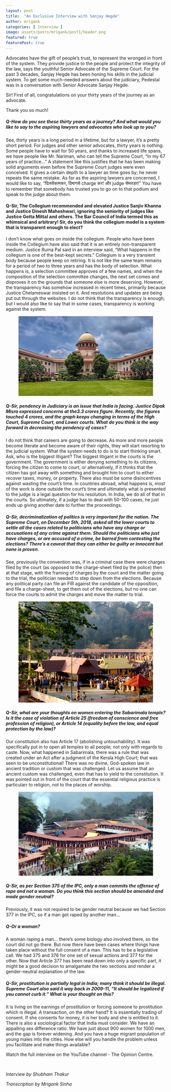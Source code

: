```yaml
---
layout: post
title:  "An Exclusive Interview with Sanjay Hegde"
author: mrigank
categories: [ Interview ]
image: assets/posts/mrigank/post1/header.png
featured: true
featurePost: true
---
```


Advocates have the gift of people’s trust, to represent the wronged in front of the system. They provide justice to the people and protect the integrity of the law, says the youthful Senior Advocate of the Supreme Court. For the past 3 decades, Sanjay Hegde has been honing his skills in the judicial system. To get some much-needed answers about the judiciary, Pedestal was in a conversation with Senior Advocate Sanjay Hegde.

Sir! First of all, congratulations on your thirty years of the journey as an advocate.

Thank you so much!

##### Q-How do you see these thirty years as a journey? And what would you like to say to the aspiring lawyers and advocates who look up to you?

See, thirty years is a long period in a lifetime, but for a lawyer, it’s a pretty short period. For judges and other senior advocates, thirty years is nothing. Some people have to wait for 50 years, and thanks to increased life spans, we have people like Mr. Nariman, who can tell the Supreme Court, “In my 67 years of practice…” A statement like this justifies that he has been making solid arguments even before the Supreme Court judges were even conceived. It gives a certain depth to a lawyer as time goes by; he never repeats the same mistake. As far as the aspiring lawyers are concerned, I would like to say, “दिलसेकामकर, दिमागसे charge कर! और judge सेमतडर!” You have to remember that somebody has trusted you to go on to that podium and speak to the judge about them.

#### Q-Sir, The Collegium recommended and elevated Justice Sanjiv Khanna and Justice Dinesh Maheshwari, ignoring the seniority of judges like Justice Getta Mittal and others. The Bar Council of India termed this as whimsical and arbitrary! Sir, do you think the collegium model is a system that is transparent enough to elect?

I don’t know what goes on inside the collegium. People who have been inside the Collegium have also said that it is an entirely non-transparent medium. Justice Ruma Pal said in an interview said, “What happens in the collegium is one of the best-kept secrets.” Collegium is a very transient body because people keep on retiring. It is not like the same team remains for a period of two to three years and has the body of selection. What happens is, a selection committee approves of a few names, and when the composition of the selection committee changes, the next set comes and disproves it on the grounds that someone else is more deserving. However, the transparency has somehow increased in recent times, primarily because Justice Chelameswar insisted on it. And resolutions and updates are being put out through the websites. I do not think that the transparency is enough, but I would also like to say that in some cases, transparency is working against the system.

<figure>
	<img class="post-image" src="assets/posts/mrigank/post1/1.jpg">
</figure>

##### Q-Sir, pendency in Judiciary is an issue that India is facing. Justice Dipak Misra expressed concerns at the3.3 crores figure. Recently, the figures touched 4 crores, and the graph keeps changing in terms of the High Court, Supreme Court, and Lower courts. What do you think is the way forward in decreasing the pendency of cases?

I do not think that careers are going to decrease. As more and more people become literate and become aware of their rights, they will start resorting to the judicial system. What the system needs to do is to start thinking smart. Ask, who is the biggest litigant? The biggest litigant in the courts is the government. The government is either denying something to its citizens, forcing the citizen to come to court, or alternatively, if it thinks that the citizen has got away with something and brought him to court to either recover taxes, money, or property. There also must be some disincentives against wasting the court’s time. In countries abroad, what happens is, most of the work is done outside the court’s time and ultimately what is presented to the judge is a legal question for his resolution. In India, we do all of that in the courts. So ultimately, if a judge has to deal with 50-100 cases, he just ends up giving another date to further the proceedings.

##### Q-Sir, decriminalization of politics is very important for the nation. The Supreme Court, on December 5th, 2018, asked all the lower courts to settle all the cases related to politicians who have any charge or accusations of any crime against them. Should the politicians who just have charges, or are accused of a crime, be barred from contesting the elections? There’s a caveat that they can either be guilty or innocent but none is proven.

See, previously the convention was, if in a criminal case there were charges filed by the court (as opposed to the charge-sheet filed by the police) then at that stage, with the framing of charges by the court and the matter going to the trial, the politician needed to step down from the elections. Because any political party can file an FIR against the candidate of the opposition, and file a charge-sheet, to get them out of the elections, but no one can force the courts to admit the charges and move the matter to trial.

<figure>
	<img class="post-image" src="assets/posts/mrigank/post1/2.jpg">
</figure>

##### Q-Sir, what are your thoughts on women entering the Sabarimala temple? Is it the case of violation of Article 25 (freedom of conscience and free profession of religion), or Article 14 (equality before the law, and equal protection by the law)?

Our constitution also has Article 17 (abolishing untouchability). It was specifically put in to open all temples to all people; not only with regards to caste. Now, what happened in Sabarimala, there was a rule that was created under an Act after a judgment of the Kerala High Court; that was seen to be unconstitutional! There was no divine, God-spoken law in ancient tradition or custom that was challenged. Let us assume that an ancient custom was challenged, even that has to yield to the constitution. It was pointed out in front of the court that the essential religious practice is particularr to religion, not to the places of worship.

<figure>
	<img class="post-image" src="assets/posts/mrigank/post1/3.jpg">
</figure>

##### Q-Sir, as per Section 375 of the IPC, only a man commits the offense of rape and not a woman. Do you think this section should be amended and made gender neutral?

Previously, it was not required to be gender neutral because we had Section 377 in the IPC, so if a man got raped by another man…

##### Q-Or a woman?

A woman raping a man… there’s some biology also involved there, so the court did not go there. But now there have been cases where things have taken place without the full consent of a man. This has to be a legislative call. We had 375 and 376 for one set of sexual actions and 377 for the other. Now that Article 377 has been read down into only a specific part, it might be a good decision to amalgamate the two sections and render a gender-neutral explanation of the law.

##### Q-Sir, prostitution is partially legal in India; many think it should be illegal. Supreme Court also said it way back in 2009-11, “It should be legalized if you cannot curb it.” What is your thought on this?

It is living on the earnings of prostitution or forcing someone to prostitution which is illegal. A transaction, on the other hand? It is essentially trading of consent. If she consents for money, it is her body and she is entitled to it. There is also a sociological factor that India must consider. We have an appalling sex difference ratio. We have just about 900 women for 1000 men, and the gap is forever widening. And you have a huge migrant population of young males into the cities. How else will you handle the problem unless you facilitate and make things available?

Watch the full interview on the YouTube channel - The Opinion Centre.

<br>

*Interview by Shubham Thakur*

*Transcription by Mrigank Sinha*
